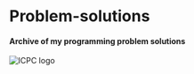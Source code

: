 # Problem-solutions
#### Archive of my programming problem solutions

![ICPC logo](https://i.imgur.com/hYuOkSl.png)
